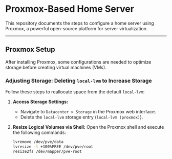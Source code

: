 # Proxmox-Based Home Server

This repository documents the steps to configure a home server using Proxmox, a powerful open-source platform for server virtualization.

---

## Proxmox Setup

After installing Proxmox, some configurations are needed to optimize storage before creating virtual machines (VMs).

### Adjusting Storage: Deleting `local-lvm` to Increase Storage

Follow these steps to reallocate space from the default `local-lvm`:

1. **Access Storage Settings:**
   - Navigate to `Datacenter > Storage` in the Proxmox web interface.
   - Delete the `local-lvm` storage entry (`local-lvm (proxmox)`).

2. **Resize Logical Volumes via Shell:**
   Open the Proxmox shell and execute the following commands:
   ```bash
   lvremove /dev/pve/data
   lvresize -l +100%FREE /dev/pve/root
   resize2fs /dev/mapper/pve-root




